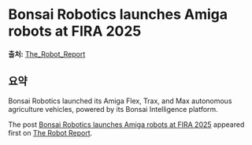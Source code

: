 # Bonsai Robotics launches Amiga robots at FIRA 2025

**출처:** [The_Robot_Report](https://www.therobotreport.com/bonsai-robotics-launches-amiga-flex-robots-fira-2025/)

## 요약
Bonsai Robotics launched its Amiga Flex, Trax, and Max autonomous agriculture vehicles, powered by its Bonsai Intelligence platform.

The post [Bonsai Robotics launches Amiga robots at FIRA 2025](https://www.therobotreport.com/bonsai-robotics-launches-amiga-flex-robots-fira-2025/) appeared first on [The Robot Report](https://www.therobotreport.com).
